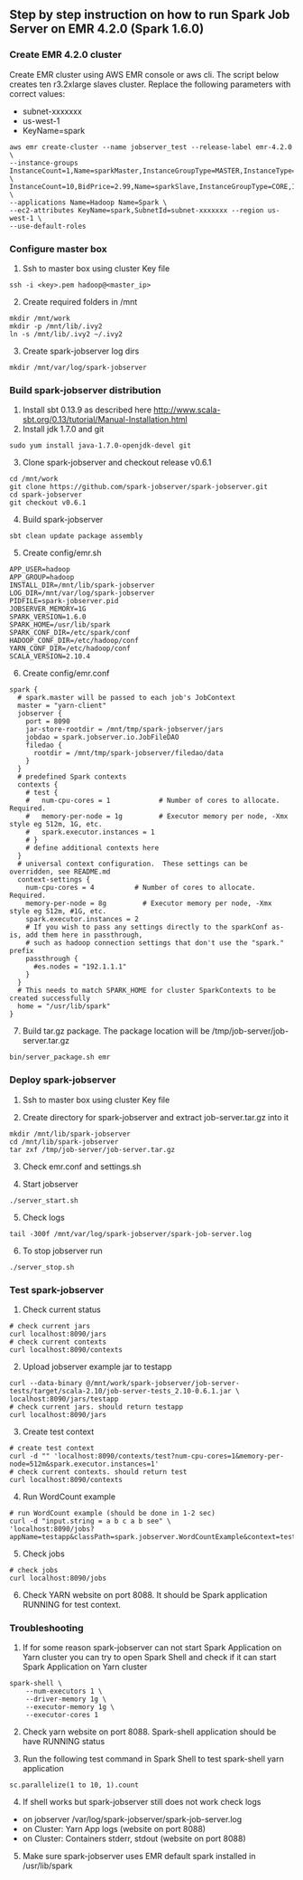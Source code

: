 ## Step by step instruction on how to run Spark Job Server on EMR 4.2.0 (Spark 1.6.0)

### Create EMR 4.2.0 cluster

Create EMR cluster using AWS EMR console or aws cli.
The script below creates ten r3.2xlarge slaves cluster.
Replace the following parameters with correct values:
- subnet-xxxxxxx
- us-west-1
- KeyName=spark
```
aws emr create-cluster --name jobserver_test --release-label emr-4.2.0 \
--instance-groups InstanceCount=1,Name=sparkMaster,InstanceGroupType=MASTER,InstanceType=m3.xlarge \
InstanceCount=10,BidPrice=2.99,Name=sparkSlave,InstanceGroupType=CORE,InstanceType=r3.2xlarge \
--applications Name=Hadoop Name=Spark \
--ec2-attributes KeyName=spark,SubnetId=subnet-xxxxxxx --region us-west-1 \
--use-default-roles
```

### Configure master box

1. Ssh to master box using cluster Key file
 ```
 ssh -i <key>.pem hadoop@<master_ip>
 ```

2. Create required folders in /mnt
 ```
 mkdir /mnt/work
 mkdir -p /mnt/lib/.ivy2
 ln -s /mnt/lib/.ivy2 ~/.ivy2
 ```

3. Create spark-jobserver log dirs
 ```
 mkdir /mnt/var/log/spark-jobserver
 ```

### Build spark-jobserver distribution

1. Install sbt 0.13.9 as described here http://www.scala-sbt.org/0.13/tutorial/Manual-Installation.html
2. Install jdk 1.7.0 and git
 ```
 sudo yum install java-1.7.0-openjdk-devel git
 ```
 
3. Clone spark-jobserver and checkout release v0.6.1
 ```
 cd /mnt/work
 git clone https://github.com/spark-jobserver/spark-jobserver.git
 cd spark-jobserver
 git checkout v0.6.1
 ```
 
4. Build spark-jobserver
 ```
 sbt clean update package assembly
 ```

5. Create config/emr.sh
 ```
 APP_USER=hadoop
 APP_GROUP=hadoop
 INSTALL_DIR=/mnt/lib/spark-jobserver
 LOG_DIR=/mnt/var/log/spark-jobserver
 PIDFILE=spark-jobserver.pid
 JOBSERVER_MEMORY=1G
 SPARK_VERSION=1.6.0
 SPARK_HOME=/usr/lib/spark
 SPARK_CONF_DIR=/etc/spark/conf
 HADOOP_CONF_DIR=/etc/hadoop/conf
 YARN_CONF_DIR=/etc/hadoop/conf
 SCALA_VERSION=2.10.4
 ```

6. Create config/emr.conf
 ```
 spark {
   # spark.master will be passed to each job's JobContext
   master = "yarn-client"
   jobserver {
     port = 8090
     jar-store-rootdir = /mnt/tmp/spark-jobserver/jars
     jobdao = spark.jobserver.io.JobFileDAO
     filedao {
       rootdir = /mnt/tmp/spark-jobserver/filedao/data
     }
   }
   # predefined Spark contexts
   contexts {
     # test {
     #   num-cpu-cores = 1            # Number of cores to allocate.  Required.
     #   memory-per-node = 1g         # Executor memory per node, -Xmx style eg 512m, 1G, etc.
     #   spark.executor.instances = 1
     # }
     # define additional contexts here
   }
   # universal context configuration.  These settings can be overridden, see README.md
   context-settings {
     num-cpu-cores = 4          # Number of cores to allocate.  Required.
     memory-per-node = 8g         # Executor memory per node, -Xmx style eg 512m, #1G, etc.
     spark.executor.instances = 2
     # If you wish to pass any settings directly to the sparkConf as-is, add them here in passthrough,
     # such as hadoop connection settings that don't use the "spark." prefix
     passthrough {
       #es.nodes = "192.1.1.1"
     }
   }
   # This needs to match SPARK_HOME for cluster SparkContexts to be created successfully
   home = "/usr/lib/spark"
 }
 ```

7. Build tar.gz package. The package location will be /tmp/job-server/job-server.tar.gz
 ```
 bin/server_package.sh emr
 ```

### Deploy spark-jobserver
1. Ssh to master box using cluster Key file

2. Create directory for spark-jobserver and extract job-server.tar.gz into it
 ```
 mkdir /mnt/lib/spark-jobserver
 cd /mnt/lib/spark-jobserver
 tar zxf /tmp/job-server/job-server.tar.gz
 ```

3. Check emr.conf and settings.sh

4. Start jobserver
 ```
 ./server_start.sh
 ```

5. Check logs
 ```
 tail -300f /mnt/var/log/spark-jobserver/spark-job-server.log
 ```

6. To stop jobserver run
 ```
 ./server_stop.sh
 ```

### Test spark-jobserver
1. Check current status
 ```
 # check current jars
 curl localhost:8090/jars
 # check current contexts
 curl localhost:8090/contexts
 ```

2. Upload jobserver example jar to testapp
 ```
 curl --data-binary @/mnt/work/spark-jobserver/job-server-tests/target/scala-2.10/job-server-tests_2.10-0.6.1.jar \
 localhost:8090/jars/testapp
 # check current jars. should return testapp
 curl localhost:8090/jars
 ```

3. Create test context
 ```
 # create test context
 curl -d "" 'localhost:8090/contexts/test?num-cpu-cores=1&memory-per-node=512m&spark.executor.instances=1'
 # check current contexts. should return test
 curl localhost:8090/contexts
 ```

4. Run WordCount example
 ```
 # run WordCount example (should be done in 1-2 sec)
 curl -d "input.string = a b c a b see" \
 'localhost:8090/jobs?appName=testapp&classPath=spark.jobserver.WordCountExample&context=test&sync=true'
 ```

5. Check jobs
 ```
 # check jobs
 curl localhost:8090/jobs
 ```
 
6. Check YARN website on port 8088. It should be Spark application RUNNING for test context.

### Troubleshooting
1. If for some reason spark-jobserver can not start Spark Application on Yarn cluster you can try to open Spark Shell and check if it can start Spark Application on Yarn cluster
 ```
 spark-shell \
     --num-executors 1 \
     --driver-memory 1g \
     --executor-memory 1g \
     --executor-cores 1
 ```

2. Check yarn website on port 8088. Spark-shell application should be have RUNNING status

3. Run the following test command in Spark Shell to test spark-shell yarn application
 ```
 sc.parallelize(1 to 10, 1).count
 ```

4. If shell works but spark-jobserver still does not work check logs
 - on jobserver /var/log/spark-jobserver/spark-job-server.log
 - on Cluster: Yarn App logs (website on port 8088)
 - on Cluster: Containers stderr, stdout (website on port 8088)

5. Make sure spark-jobserver uses EMR default spark installed in /usr/lib/spark
